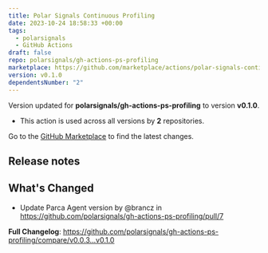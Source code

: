 ```yaml
---
title: Polar Signals Continuous Profiling
date: 2023-10-24 18:58:33 +00:00
tags:
  - polarsignals
  - GitHub Actions
draft: false
repo: polarsignals/gh-actions-ps-profiling
marketplace: https://github.com/marketplace/actions/polar-signals-continuous-profiling
version: v0.1.0
dependentsNumber: "2"
---
```



Version updated for **polarsignals/gh-actions-ps-profiling** to version **v0.1.0**.
- This action is used across all versions by **2** repositories.

Go to the [GitHub Marketplace](https://github.com/marketplace/actions/polar-signals-continuous-profiling) to find the latest changes.

## Release notes

## What's Changed
* Update Parca Agent version by @brancz in https://github.com/polarsignals/gh-actions-ps-profiling/pull/7


**Full Changelog**: https://github.com/polarsignals/gh-actions-ps-profiling/compare/v0.0.3...v0.1.0
